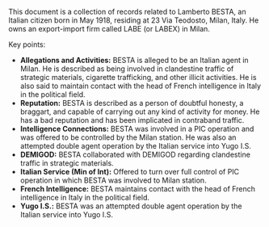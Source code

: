 This document is a collection of records related to Lamberto BESTA, an Italian citizen born in May 1918, residing at 23 Via Teodosto, Milan, Italy. He owns an export-import firm called LABE (or LABEX) in Milan.

Key points:

*   **Allegations and Activities:** BESTA is alleged to be an Italian agent in Milan. He is described as being involved in clandestine traffic of strategic materials, cigarette trafficking, and other illicit activities. He is also said to maintain contact with the head of French intelligence in Italy in the political field.
*   **Reputation:** BESTA is described as a person of doubtful honesty, a braggart, and capable of carrying out any kind of activity for money. He has a bad reputation and has been implicated in contraband traffic.
*   **Intelligence Connections:** BESTA was involved in a PIC operation and was offered to be controlled by the Milan station. He was also an attempted double agent operation by the Italian service into Yugo I.S.
*   **DEMIGOD:** BESTA collaborated with DEMIGOD regarding clandestine traffic in strategic materials.
*   **Italian Service (Min of Int):** Offered to turn over full control of PIC operation in which BESTA was involved to Milan station.
*   **French Intelligence:** BESTA maintains contact with the head of French intelligence in Italy in the political field.
*   **Yugo I.S.:** BESTA was an attempted double agent operation by the Italian service into Yugo I.S.
